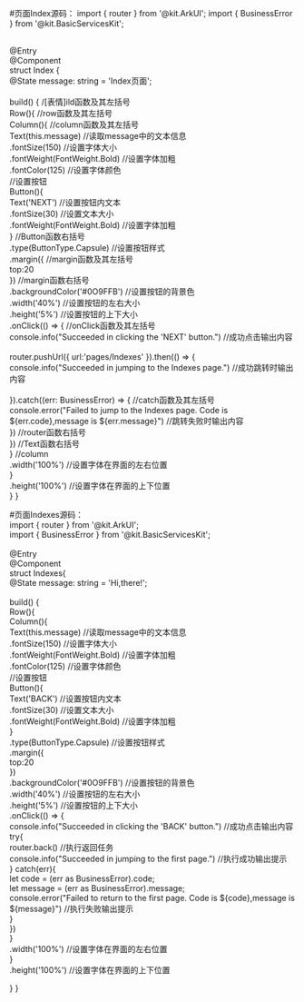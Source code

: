 #页面Index源码：
import { router } from '@kit.ArkUI';
import { BusinessError } from '@kit.BasicServicesKit';

<br>@Entry
<br>@Component
<br>struct Index {
<br>  @State message: string = 'Index页面';
<br>
<br>  build() {  /[表情]ild函数及其左括号
<br>Row(){  //row函数及其左括号
<br>      Column(){  //column函数及其左括号
<br>        Text(this.message)  //读取message中的文本信息
<br>          .fontSize(150)  //设置字体大小
<br>          .fontWeight(FontWeight.Bold)  //设置字体加粗
<br>          .fontColor(125)  //设置字体颜色
<br>        //设置按钮
<br>        Button(){
<br>          Text('NEXT')  //设置按钮内文本
<br>            .fontSize(30)  //设置文本大小
<br>            .fontWeight(FontWeight.Bold)  //设置字体加粗
<br>        }  //Button函数右括号
<br>        .type(ButtonType.Capsule)  //设置按钮样式
<br>        .margin({  //margin函数及其左括号
<br>          top:20
<br>        })  //margin函数右括号
<br>        .backgroundColor('#0O9FFB')  //设置按钮的背景色
<br>        .width('40%')  //设置按钮的左右大小
<br>        .height('5%')  //设置按钮的上下大小
<br>        .onClick(() => {  //onClick函数及其左括号
<br>          console.info("Succeeded in clicking the 'NEXT' button.")  //成功点击输出内容
<br>
<br>          router.pushUrl({ url:'pages/Indexes' }).then(() => {
<br>            console.info("Succeeded in jumping to the Indexes page.")  //成功跳转时输出内容
<br>
<br>          }).catch((err: BusinessError) => {  //catch函数及其左括号
<br>            console.error("Failed to jump to the Indexes page. Code is ${err.code},message is ${err.message}")  //跳转失败时输出内容
<br>          })  //router函数右括号
<br>          })  //Text函数右括号
<br>      }  //column
<br>      .width('100%')  //设置字体在界面的左右位置
<br>    }
<br>    .height('100%')  //设置字体在界面的上下位置
<br>
  }
}

#页面Indexes源码：
<br>import { router } from '@kit.ArkUI';
<br>import { BusinessError } from '@kit.BasicServicesKit';
<br>
<br>@Entry
<br>@Component
<br>struct Indexes{
<br>  @State message: string = 'Hi,there!';
<br>
<br>  build() {
<br>    Row(){
<br>      Column(){
<br>        Text(this.message)  //读取message中的文本信息
<br>          .fontSize(150)  //设置字体大小
<br>          .fontWeight(FontWeight.Bold)  //设置字体加粗
<br>          .fontColor(125)  //设置字体颜色
<br>        //设置按钮
<br>        Button(){
<br>          Text('BACK')  //设置按钮内文本
<br>            .fontSize(30)  //设置文本大小
<br>            .fontWeight(FontWeight.Bold)  //设置字体加粗
<br>        }
<br>        .type(ButtonType.Capsule)  //设置按钮样式
<br>        .margin({
<br>          top:20
<br>        })
<br>        .backgroundColor('#0O9FFB')  //设置按钮的背景色
<br>        .width('40%')  //设置按钮的左右大小
<br>        .height('5%')  //设置按钮的上下大小
<br>        .onClick(() => {
<br>          console.info("Succeeded in clicking the 'BACK' button.")  //成功点击输出内容
<br>          try{
<br>            router.back()  //执行返回任务
<br>            console.info("Succeeded in jumping to the first page.")  //执行成功输出提示
<br>          } catch(err){
<br>            let code = (err as BusinessError).code;
<br>            let message = (err as BusinessError).message;
<br>            console.error("Failed to return to the first page. Code is ${code},message is ${message}")  //执行失败输出提示
 <br>         }
<br>          })
<br>      }
<br>      .width('100%')  //设置字体在界面的左右位置
<br>    }
<br>    .height('100%')  //设置字体在界面的上下位置

  }
}